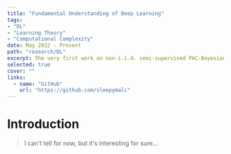 ```yaml
---
title: "Fundamental Understanding of Deep Learning"
tags:
- "DL"
- "Learning Theory"
- "Computational Complexity"
date: May 2022 - Present
path: "research/DL"
excerpt: The very first work on non-i.i.d. semi-supervised PAC-Bayesian analysis on node-level tasks.
selected: true
cover: ""
links:
  - name: "GitHub"
    url: "https://github.com/sleepymalc"
---
```


# Introduction
> I can't tell for now, but it's interesting for sure...